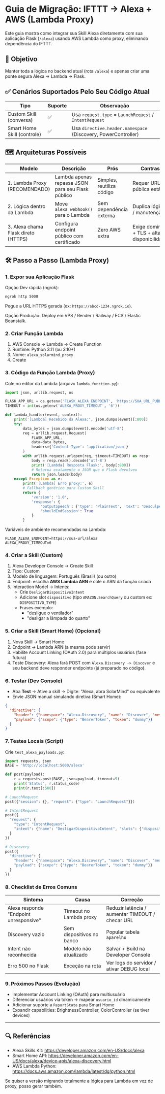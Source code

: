 # Guia de Migração: IFTTT -> Alexa + AWS (Lambda Proxy)

Este guia mostra como integrar sua Skill Alexa diretamente com sua aplicação Flask (`/alexa`) usando AWS Lambda como proxy, eliminando dependência do IFTTT.

## 🎯 Objetivo
Manter toda a lógica no backend atual (rota `/alexa`) e apenas criar uma ponte segura Alexa -> Lambda -> Flask.

## ✅ Cenários Suportados Pelo Seu Código Atual
| Tipo | Suporte | Observação |
|------|---------|------------|
| Custom Skill (conversa) | ✅ | Usa `request.type` = `LaunchRequest` / `IntentRequest` |
| Smart Home Skill (controle) | ✅ | Usa `directive.header.namespace` (Discovery, PowerController) |

## 🗺️ Arquiteturas Possíveis
| Modelo | Descrição | Prós | Contras |
|--------|-----------|------|--------|
| 1. Lambda Proxy (RECOMENDADO) | Lambda apenas repassa JSON para seu Flask público | Simples, reutiliza código | Requer URL pública estável |
| 2. Lógica dentro da Lambda | Move `alexa_webhook()` para o Lambda | Sem dependência externa | Duplica lógica / manutenção |
| 3. Alexa chama Flask direto (HTTPS) | Configura endpoint público com certificado | Zero AWS extra | Exige domínio + TLS + alta disponibilidade |

## 🛠️ Passo a Passo (Lambda Proxy)

### 1. Expor sua Aplicação Flask
Opção Dev rápida (ngrok):
```bash
ngrok http 5000
```
Pegue a URL HTTPS gerada (ex: `https://abcd-1234.ngrok.io`).

Opção Produção: Deploy em VPS / Render / Railway / ECS / Elastic Beanstalk.

### 2. Criar Função Lambda
1. AWS Console -> Lambda -> Create Function
2. Runtime: Python 3.11 (ou 3.10+)
3. Nome: `alexa_solarmind_proxy`
4. Create

### 3. Código da Função Lambda (Proxy)
Cole no editor da Lambda (arquivo `lambda_function.py`):
```python
import json, urllib.request, os

FLASK_APP_URL = os.getenv('FLASK_ALEXA_ENDPOINT', 'https://SUA_URL_PUBLICA/alexa')
TIMEOUT = int(os.getenv('ALEXA_PROXY_TIMEOUT', '6'))

def lambda_handler(event, context):
    print('[Lambda] Recebido da Alexa:', json.dumps(event)[:800])
    try:
        data_bytes = json.dumps(event).encode('utf-8')
        req = urllib.request.Request(
            FLASK_APP_URL,
            data=data_bytes,
            headers={'Content-Type': 'application/json'}
        )
        with urllib.request.urlopen(req, timeout=TIMEOUT) as resp:
            body = resp.read().decode('utf-8')
            print('[Lambda] Resposta Flask:', body[:800])
            # Retorna exatamente o JSON que o Flask devolveu
            return json.loads(body)
    except Exception as e:
        print('[Lambda] Erro proxy:', e)
        # Fallback genérico para Custom Skill
        return {
            'version': '1.0',
            'response': {
                'outputSpeech': {'type': 'PlainText', 'text': 'Desculpe, não consegui falar com o servidor agora.'},
                'shouldEndSession': True
            }
        }
```
Variáveis de ambiente recomendadas na Lambda:
```
FLASK_ALEXA_ENDPOINT=https://sua-url/alexa
ALEXA_PROXY_TIMEOUT=6
```

### 4. Criar a Skill (Custom)
1. Alexa Developer Console -> Create Skill
2. Tipo: Custom
3. Modelo de linguagem: Português (Brasil) (ou outro)
4. Endpoint: escolha **AWS Lambda ARN** e cole o ARN da função criada
5. Interaction Model -> Intents:
   - Crie `DesligarDispositivoIntent`
   - Adicione slot `dispositivo` (tipo `AMAZON.SearchQuery` ou custom ex: `DISPOSITIVO_TYPE`)
   - Frases exemplo:
     - "desligue o ventilador"
     - "desligar a lâmpada do quarto"

### 5. Criar a Skill (Smart Home) (Opcional)
1. Nova Skill -> Smart Home
2. Endpoint -> Lambda ARN (a mesma pode servir)
3. Habilite Account Linking (OAuth 2.0) para múltiplos usuários (fase futura)
4. Teste Discovery: Alexa fará POST com `Alexa.Discovery -> Discover` e seu backend deve responder endpoints (já preparado no código).

### 6. Testar (Dev Console)
- Aba **Test** -> Ative a skill -> Digite: "Alexa, abra SolarMind" ou equivalente
- Envie JSON manual simulando diretiva (Smart Home):
```json
{
  "directive": {
    "header": {"namespace": "Alexa.Discovery", "name": "Discover", "messageId": "abc-123", "payloadVersion": "3"},
    "payload": {"scope": {"type": "BearerToken", "token": "dummy"}}
  }
}
```

### 7. Testes Locais (Script)
Crie `test_alexa_payloads.py`:
```python
import requests, json
BASE = 'http://localhost:5000/alexa'

def post(payload):
    r = requests.post(BASE, json=payload, timeout=5)
    print('Status', r.status_code)
    print(r.text[:500])

# LaunchRequest
post({"session": {}, "request": {"type": "LaunchRequest"}})

# IntentRequest
post({
  "request": {
    "type": "IntentRequest",
    "intent": {"name": "DesligarDispositivoIntent", "slots": {"dispositivo": {"value": "ventilador"}}}
  }
})

# Discovery
post({
  "directive": {
    "header": {"namespace": "Alexa.Discovery", "name": "Discover", "messageId": "m1", "payloadVersion": "3"},
    "payload": {"scope": {"type": "BearerToken", "token": "dummy"}}
  }
})
```

### 8. Checklist de Erros Comuns
| Sintoma | Causa | Correção |
|---------|-------|----------|
| Alexa responde "Endpoint unresponsive" | Timeout no Lambda proxy | Reduzir latência / aumentar TIMEOUT / checar URL |
| Discovery vazio | Sem dispositivos no banco | Popular tabela `aparelho` |
| Intent não reconhecida | Modelo não atualizado | Salvar + Build na Developer Console |
| Erro 500 no Flask | Exceção na rota | Ver logs do servidor / ativar DEBUG local |

### 9. Próximos Passos (Evolução)
- Implementar Account Linking (OAuth) para multiusuário
- Diferenciar usuários via token -> mapear `usuario_id` dinamicamente
- Adicionar suporte a `ReportState` para Smart Home
- Expandir capabilities: BrightnessController, ColorController (se tiver devices) 

---

## 🔍 Referências
- Alexa Skills Kit: https://developer.amazon.com/en-US/docs/alexa
- Smart Home API: https://developer.amazon.com/en-US/docs/alexa/device-apis/alexa-discovery.html
- AWS Lambda Python: https://docs.aws.amazon.com/lambda/latest/dg/python.html

Se quiser a versão migrando totalmente a lógica para Lambda em vez de proxy, posso gerar também.
